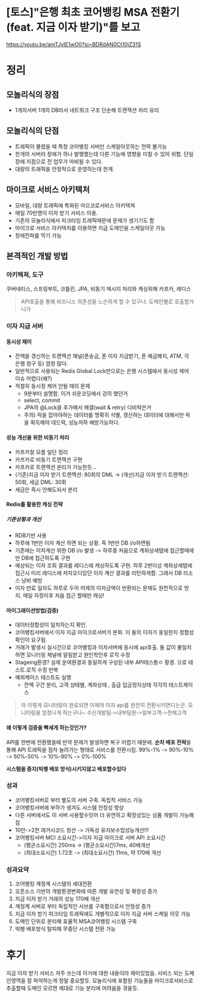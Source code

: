 # [토스]"은행 최초 코어뱅킹 MSA 전환기 (feat. 지금 이자 받기)"를 보고

https://youtu.be/amTJyIE1wO0?si=BDRdAN0Ct10jZ31S

# 정리
## 모놀리식의 장점
- 1개의서버 1개의 DB라서 네트워크 구조 단순해 트랜잭션 처리 유리
## 모놀리식의 단점
- 트래픽이 몰렸을 때 특정 코어뱅킹 서버만 스케일아웃하는 전략 불가능
- 한개의 서버러 장애가 하나 발행했는데 다른 기능에 영향을 미칠 수 있어 위험. 단일 장애 지점으로 전 업무가 마비될 수 있다.
- 대량의 트래픽을 안정적으로 운영하는데 한계.
## 마이크로 서비스 아키텍처
- 모바일, 대량 트래픽에 특화된 마으코로서비스 아키텍쳐
- 매일 70만명이 이자 받기 서비스 이용.
- 기존의 모놀리식에서 피크타임 트래픽때문에 문제가 생기기도 함
- 마이크로 서비스 아키텍처를 이용하면 지급 도메인을 스케일아웃 가능
- 장애전파를 막기 가능

## 본격적인 개발 방법
### 아키텍쳐, 도구
쿠버네티스, 스프링부트, 코틀린, JPA, 비동기 메시지 처리와 캐싱위해 카프카, 레디스

> API호출을 통해 비즈니스 의존성을 느슨하게 할 수 있구나. 도메인별로 호출할거니가
### 이자 지급 서버
#### 동시성 제어

- 잔액을 갱신하는 트랜젝션 채널(폰송금, 폰 이자 지금받기, 폰 예금해지, ATM, 각 은행 창구 등) 엄청 많다.
- 일반적으로 사용되는 Redis Global Lock만으로는 은행 시스템에서 동시성 제어 이슈 어렵다(왜?)
- 적절히 동시정 제어 안될 때의 문제
	- 9분부터 설명함. 이거 쉬운코딩에서 강의 했던거
	- select, commit
	- JPA의 @Lock을 추가해서 해결(wait & retry) 디비락쓴거
	- 주의) 락을 잡아야하는 데이터를 명확히 식별, 갱신하는 데이터에 대해서만 락을 획득해야 데드락, 성능저하 얘방가능하다.
#### 성능 개선을 위한 비동기 처리
- 카프카잘 모름 일단 정리
- 카프카로 비동기 트랜잭션 구현
- 카프카로  트랜잭션 분리가 가능한듯...
- (기존)지금 이자 받기 트랜잭션: 80회의 DML -> (개선)지금 이자 받기 트랜잭션: 50회, 세금 DML: 30회
- 세금은 즉시 안해도되서 분리
#### Redis를 활용한 캐싱 전략
##### 기존상황과 개선
- RDB기반 사용
- 하루에 1번만 이자 계산 하면 되는 상황. 즉 1번만 DB i/o하면됨
- 기존에는 이자계산 위한  DB i/o 발생 -> 하루중 처음으로 계좌상세탭에 접근할때에만 DB에 접근하도록 구현 
- 예상되는 이자 조회 결과를 레디스에 캐싱하도록 구현. 하루 2번이상 계좌상세탭에 접근시 미리 레디스에 저자오디있던 이자 계산 결과를 리턴하게함. 그래서 DB 리소스 낭비 예방
- 이자 만료 일자도 하루로 두어 어제의 이자금액이 반환되는 문제도 원천적으로 방지. 매일 자정이후 처음 접근 할때만 캐싱!


#### 마이그래이션방법(검증)
- 데이터정합성이 일치하는지 확인.
- 코어뱅킹서버에서 이자 지급 마이크로서버가 분화. 이 둘의 이자가 동일한지 정합성확인이 요구됨. 
- 거래가 발생시 실시간으로 코어뱅킹과 이자서버에 동시에 api호출. 둘 값이 불일치하면 모니터링 채널에 알림받고 원인학인후 로직 수정
- Stageing환경? 실제 운여환경과 동일하게 구성된 내부 API테스틍ㅇ 황경. 으로 테스트.로직 수정 반복
- 예외케이스 테스트도 실행
	- 잔액 구간 분리, 고객 상태별, 계좌상태 , 출급 입금정지상태 각각의 테스트케이스 

>아 이렇게 모니터링이 완료되면 이제야 이자 api를 완전히 전환시키면디는군.
>모니터링을 엄청나게 하는구나~ 수신개발팀->내부팀원->일부고객->전체고객

#### 왜 이렇게 검증을 빡세게 하는것인가?
API를 한번에 전환했을때 만약 문제가 발생하면 복구 어렵기 때문에. **순차 배포 전략**을 통해 API 트래픽을 점차 늘려가는 형태로 서비스를 전환시킴.
99%-1% -> 90%-10% -> 50%-50% -> 10%-90% -> 0%-100%

**시스템을 중지(빅뱅 배포 방식)시키지않고 배포할수있다**

### 성과
- 코어뱅킹서버로 부터 별도의 서버 구축. 독립적 서비스 가능
- 코어뱅킹서버에 부하가 생겨도 시스템 안정성 향상
- 다른 서버에서도 이 서버 사용할수잇어 더 유연하고 확장성있는 상품 개발이 가능해짐
- 10만->2천 레거시코드 청산 -> 가독성 유지보수업성능개선!!! 
- 코어뱅킹서버 MCI 소요시간->이자 지급 마이크로 서버 API 소요시간
	- (평균소요시간) 250ms -> (평균소요시간)7ms, 40배개선 
	- (최대소요시간) 1.72초 -> (최대소요시간) 11ms, 약 170배 개선

### 성과요약
1. 코어뱅킹 계정계 시스템의 세대전환
2. 오픈소스 기반의 개발환경변화에 따른 개발 유연성 및 확장성 증가
3. 지금 이자 받기 거래의 성능 170배 개선
4. 계정계 서버로 부터 독립적인 서브를 구축함으로서 안정성 증가
5. 지금 이자 받기 피크타임 트래픽에도 개별적으로 이자 지급 서버 스케일 아웃 가능
6. 도메인 단위로 분리해 효율적 MSA코어뱅킹 시스템 구축
7. 빅뱅 배포방식 탈피해 무중단 시스템 전환 가능
# 후기
지금 이자 받기 서비스 자주 쓰는데 이거에 대한 내용이라 재미있었음.
서비스 되는 도메인영역을 잘 파악하는게 정말 중요할듯. 모놀리식에 포함된 기능들을 마이크로서비스로 추출할때 도메인 모르면 제대로 기능 분리에 어려움을 겪을듯.